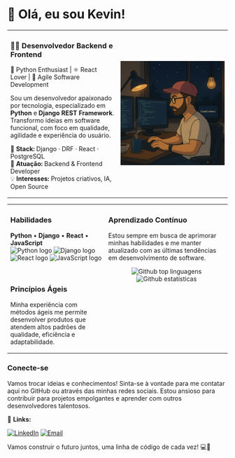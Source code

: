 # 👋 Olá, eu sou Kevin!

<table>
  <tr>
    <td width="50%" valign="top">

### 👨‍💻 Desenvolvedor Backend e Frontend  
🐍 Python Enthusiast | ⚛️ React Lover | 🚀 Agile Software Development

Sou um desenvolvedor apaixonado por tecnologia, especializado em **Python** e **Django REST Framework**.  
Transformo ideias em software funcional, com foco em qualidade, agilidade e experiência do usuário.

🔧 **Stack:** Django · DRF · React · PostgreSQL  
🚀 **Atuação:** Backend & Frontend Developer  
💡 **Interesses:** Projetos criativos, IA, Open Source


</td>
<td align="center">

<img src="https://raw.githubusercontent.com/KevinAG97/KevinAG97/main/assets/codecrafters.png" width="300" alt="Kevin codando estilo Ghibli" />

</td>
  </tr>
</table>

<table>
    <tr>
    <td width="40%" valign="top">
        
### Habilidades

**Python** • **Django** • **React** • **JavaScript**  
<img src="https://cdn.simpleicons.org/python/1DBAE6" alt="Python logo" width="50" height="50"> <img src="https://cdn.simpleicons.org/django/1A6F00" alt="Django logo" width="50" height="50"> <img src="https://cdn.simpleicons.org/react/61DAFB" alt="React logo" width="50" height="50"> <img src="https://cdn.simpleicons.org/javascript/F7DF1E" alt="JavaScript logo" width="50" height="50">

<br>
  
### Princípios Ágeis
Minha experiência com métodos ágeis me permite desenvolver produtos que atendem altos padrões de qualidade, eficiência e adaptabilidade.
</td>
  <td width="50%" valign="top">
      
### Aprendizado Contínuo

Estou sempre em busca de aprimorar minhas habilidades e me manter atualizado com as últimas tendências em desenvolvimento de software.

<div align=center>
    <div>
        <img src="https://github-readme-stats.vercel.app/api/top-langs/?username=KevinAG97&layout=compact&langs_count=20&theme=tokyonight" alt="Github top linguagens"/>
    </div>
    <div>
        <img src="https://github-readme-streak-stats.herokuapp.com/?user=KevinAG97&theme=tokyonight" alt="Github estatísticas"/>
    </div>
</div>


</td>
  </tr>
</table>


### Conecte-se

Vamos trocar ideias e conhecimentos! Sinta-se à vontade para me contatar aqui no GitHub ou através das minhas redes sociais. Estou ansioso para contribuir para projetos empolgantes e aprender com outros desenvolvedores talentosos.

🔗 **Links:**


[![LinkedIn](https://img.shields.io/badge/-LinkedIn-0077B5?style=flat-square&logo=linkedin&logoColor=white)](https://www.linkedin.com/in/kevin-garcia-48189824a/)
[![Email](https://img.shields.io/badge/-Email-FF6584?style=flat-square&logo=gmail&logoColor=white)](mailto:kevin.a.g.97@hotmail)

Vamos construir o futuro juntos, uma linha de código de cada vez! 💻🚀
